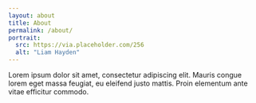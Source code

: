 ```yaml
---
layout: about
title: About
permalink: /about/
portrait:
  src: https://via.placeholder.com/256
  alt: "Liam Hayden"
---
```


Lorem ipsum dolor sit amet, consectetur adipiscing elit. Mauris congue lorem eget massa feugiat, eu eleifend justo mattis. Proin elementum ante vitae efficitur commodo.